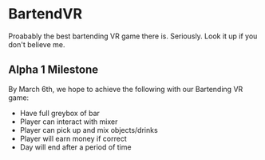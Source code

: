 # BartendVR
Proabably the best bartending VR game there is. Seriously. Look it up if you don't believe me.


## Alpha 1 Milestone

By March 6th, we hope to achieve the following with our Bartending VR game:

- Have full greybox of bar
- Player can interact with mixer
- Player can pick up and mix objects/drinks
- Player will earn money if correct
- Day will end after a period of time
